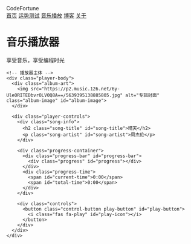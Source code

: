 <!-- 粒子背景 -->
<div id="particles-js"></div>
  
<!-- 内容容器 -->
<div class="content-container">
  <!-- 导航栏 -->
  <nav class="navbar">
    <div class="logo">CodeFortune</div>
    <div class="nav-links">
      <a href="/">首页</a>
      <a href="/fortune/">运势测试</a>
      <a href="/music/" class="active">音乐播放</a>
      <a href="/blog/">博客</a>
      <a href="/about/">关于</a>
    </div>
  </nav>
  
  <!-- 音乐播放器 -->
  <div class="music-player-container">
    <div class="player-header">
      <h1>音乐播放器</h1>
      <p>享受音乐，享受编程时光</p>
    </div>
    
    <!-- 播放器主体 -->
    <div class="player-body">
      <div class="album-art">
        <img src="https://p2.music.126.net/6y-UleORITEDbvrOLV0Q8A==/5639395138885805.jpg" alt="专辑封面" class="album-image" id="album-image">
      </div>
      
      <div class="player-controls">
        <div class="song-info">
          <h2 class="song-title" id="song-title">晴天</h2>
          <p class="song-artist" id="song-artist">周杰伦</p>
        </div>
        
        <div class="progress-container">
          <div class="progress-bar" id="progress-bar">
            <div class="progress" id="progress"></div>
          </div>
          <div class="progress-time">
            <span id="current-time">0:00</span>
            <span id="total-time">0:00</span>
          </div>
        </div>
        
        <div class="controls">
          <button class="control-button play-button" id="play-button">
            <i class="fas fa-play" id="play-icon"></i>
          </button>
        </div>
      </div>
    </div>
  </div>
</div>

<!-- 音频元素 -->
<audio id="audio-player"></audio>

<!-- 粒子库 -->
<script src="https://cdn.jsdelivr.net/particles.js/2.0.0/particles.min.js"></script>
<script src="script.js"></script>
